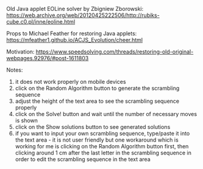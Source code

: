 Old Java applet EOLine solver by Zbigniew Zborowski: https://web.archive.org/web/20120425222506/http://rubiks-cube.c0.pl/inne/eoline.html

Props to Michael Feather for restoring Java applets: https://mfeather1.github.io/ACJS_Evolution/cheer.html

Motivation: https://www.speedsolving.com/threads/restoring-old-original-webpages.92976/#post-1611803

Notes:

1) it does not work properly on mobile devices
2) click on the Random Algorithm button to generate the scrambling sequence
3) adjust the height of the text area to see the scrambling sequence properly
4) click on the Solve! button and wait until the number of necessary moves is shown
5) click on the Show solutions button to see generated solutions
6) if you want to input your own scrambling sequence, type/paste it into the text area - it 
   is not user friendly but one workaround which is working for me is clicking on the 
   Random Algorithm button first, then clicking around 1 cm after the last letter in the 
   scrambling sequence in order to edit the scrambling sequence in the text area 